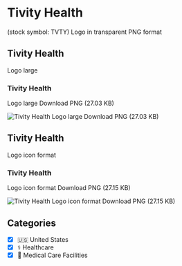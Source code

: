 # Tivity Health
 (stock symbol: TVTY) Logo in transparent PNG format

## Tivity Health
 Logo large

### Tivity Health
 Logo large Download PNG (27.03 KB)

![Tivity Health
 Logo large Download PNG (27.03 KB)](/img/orig/TVTY_BIG-3b5fe39d.png)

## Tivity Health
 Logo icon format

### Tivity Health
 Logo icon format Download PNG (27.15 KB)

![Tivity Health
 Logo icon format Download PNG (27.15 KB)](/img/orig/TVTY-4841dd84.png)



## Categories
- [x] 🇺🇸 United States
- [x] ⚕️ Healthcare
- [x] 🏥 Medical Care Facilities
